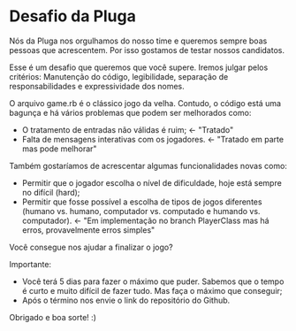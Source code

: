 # Desafio da Pluga

Nós da Pluga nos orgulhamos do nosso time e queremos sempre boas pessoas que acrescentem. Por isso gostamos de testar nossos candidatos.

Esse é um desafio que queremos que você supere. Iremos julgar pelos critérios: Manutenção do código, legibilidade, separação de responsabilidades e expressividade dos nomes.

O arquivo game.rb é o clássico jogo da velha. Contudo, o código está uma bagunça e há vários problemas que podem ser melhorados como:

 - O tratamento de entradas não válidas é ruim; <- "Tratado"
 - Falta de mensagens interativas com os jogadores. <- "Tratado em parte mas pode melhorar"

Também gostaríamos de acrescentar algumas funcionalidades novas como:

 - Permitir que o jogador escolha o nível de dificuldade, hoje está sempre no difícil (hard);
 - Permitir que fosse possível a escolha de tipos de jogos diferentes (humano vs. humano, computador vs. computado e humando vs. computador). <- "Em implementação no branch PlayerClass mas há erros, provavelmente erros simples"

Você consegue nos ajudar a finalizar o jogo?

Importante:

 - Você terá 5 dias para fazer o máximo que puder. Sabemos que o tempo é curto e muito difícil de fazer tudo. Mas faça o máximo que conseguir;
 - Após o término nos envie o link do repositório do Github.

Obrigado e boa sorte! :)
